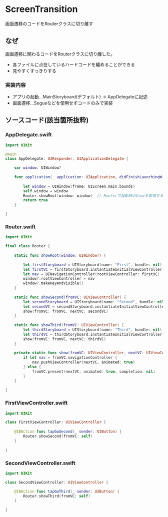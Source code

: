 # ScreenTransition
画面遷移のコードをRouterクラスに切り離す

## なぜ
画面遷移に関わるコードをRouterクラスに切り離した。

- 各ファイルに点在しているハードコードを纏めることができる
- 見やすくすっきりする

### 実装内容

- アプリの起動...MainStoryboard(デフォルト) -> AppDelegateに記述
- 画面遷移...Segueなどを使用せずコードのみで実装

## ソースコード(該当箇所抜粋)

### AppDelegate.swift

```swift
import UIKit

@main
class AppDelegate: UIResponder, UIApplicationDelegate {

    var window: UIWindow?
    
    func application(_ application: UIApplication, didFinishLaunchingWithOptions launchOptions: [UIApplication.LaunchOptionsKey: Any]?) -> Bool {
        
        let window = UIWindow(frame: UIScreen.main.bounds)
        self.window = window 
        Router.showRoot(window: window)  // Routerで起動時のViewを取得する
        return true
    }

}
```

### Router.swift

```swift
import UIKit

final class Router {
    
    static func showRoot(window: UIWindow?) {
        
        let firstStoryboard = UIStoryboard(name: "First", bundle: nil)
        let firstVC = firstStoryboard.instantiateInitialViewController() as! FirstViewController
        let nav = UINavigationController(rootViewController: firstVC)
        window?.rootViewController = nav
        window?.makeKeyAndVisible()
    }
    
    static func showSecond(fromVC: UIViewController) {
        let secondStoryboard = UIStoryboard(name: "Second", bundle: nil)
        let secondVC = secondStoryboard.instantiateInitialViewController() as! SecondViewController
        show(fromVC: fromVC, nextVC: secondVC)
    }
    
    static func showThird(fromVC: UIViewController) {
        let thirdStoryboard = UIStoryboard(name: "Third", bundle: nil)
        let thirdVC = thirdStoryboard.instantiateInitialViewController() as! ThirdViewController
        show(fromVC: fromVC, nextVC: thirdVC)
    }
    
    private static func show(fromVC: UIViewController, nextVC: UIViewController) {
        if let nav = fromVC.navigationController {
            nav.pushViewController(nextVC, animated: true)
        } else {
            fromVC.present(nextVC, animated: true, completion: nil)
        }
    }  
    
}
```

### FirstViewController.swift

```swift
import UIKit

class FirstViewController: UIViewController {
    
    @IBAction func tapGoSecond(_ sender: UIButton) {
        Router.showSecond(fromVC: self)
    }
    
}
```

### SecondViewController.swift

```swift
import UIKit

class SecondViewController: UIViewController {

    @IBAction func tapGoThird(_ sender: UIButton) {
        Router.showThird(fromVC: self)
    }
    
}
```
